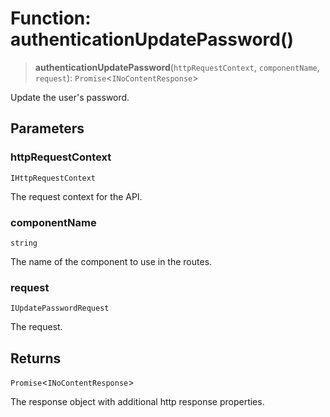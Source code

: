 # Function: authenticationUpdatePassword()

> **authenticationUpdatePassword**(`httpRequestContext`, `componentName`, `request`): `Promise`\<`INoContentResponse`\>

Update the user's password.

## Parameters

### httpRequestContext

`IHttpRequestContext`

The request context for the API.

### componentName

`string`

The name of the component to use in the routes.

### request

`IUpdatePasswordRequest`

The request.

## Returns

`Promise`\<`INoContentResponse`\>

The response object with additional http response properties.
